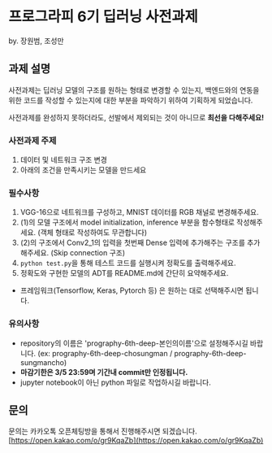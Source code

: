 # 프로그라피 6기 딥러닝 사전과제

by. 장원범, 조성만



## 과제 설명
사전과제는 딥러닝 모델의 구조를 원하는 형태로 변경할 수 있는지, 백엔드와의 연동을 위한 코드를 작성할 수 있는지에 대한 부분을 파악하기 위하여 기획하게 되었습니다. 

사전과제를 완성하지 못하더라도, 선발에서 제외되는 것이 아니므로 **최선을 다해주세요!**

### 사전과제 주제
1. 데이터 및 네트워크 구조 변경  
2. 아래의 조건을 만족시키는 모델을 만드세요
     

### 필수사항
1. VGG-16으로 네트워크를 구성하고, MNIST 데이터를 RGB 채널로 변경해주세요.
2. (1)의 모델 구조에서 model initialization, inference 부분을  함수형태로 작성해주세요. 
   (객체 형태로 작성하여도 무관합니다)
3. (2)의 구조에서 Conv2_1의 입력을 첫번째 Dense 입력에 추가해주는 구조를 추가해주세요. (Skip connection 구조)
4. ```python test.py```을 통해 테스트 코드를 실행시켜 정확도를 출력해주세요.
5. 정확도와 구현한 모델의 ADT를 README.md에 간단히 요약해주세요.

- 프레임워크(Tensorflow, Keras, Pytorch 등) 은 원하는 대로 선택해주시면 됩니다.
  

### 유의사항
- repository의 이름은 'prography-6th-deep-본인의이름'으로 설정해주시길 바랍니다.
  (ex: prography-6th-deep-chosungman / prography-6th-deep-sungmancho)  
- **마감기한은 3/5 23:59며 기간내 commit만 인정됩니다.**
- jupyter notebook이 아닌 python 파일로 작업하시길 바랍니다.
  

## 문의
문의는 카카오톡 오픈체팅방을 통해서 진행해주시면 되겠습니다.
[https://open.kakao.com/o/gr9KqaZb](https://open.kakao.com/o/gr9KqaZb)